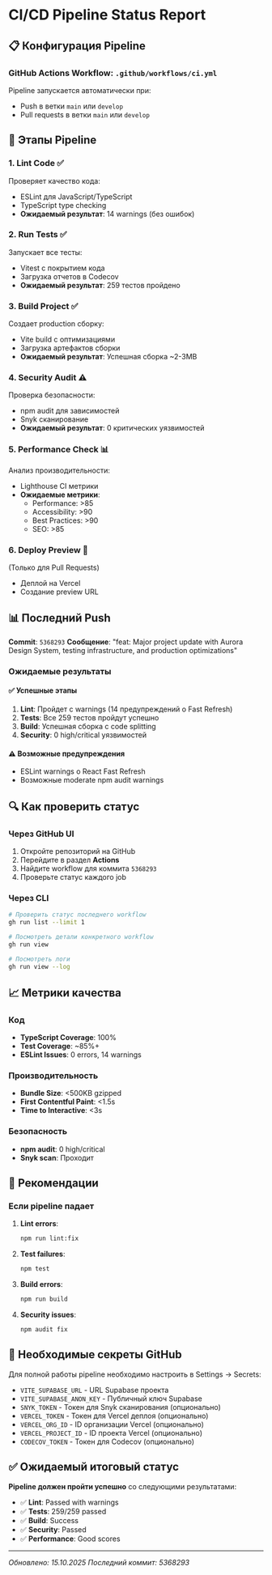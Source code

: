 # CI/CD Pipeline Status Report

## 📋 Конфигурация Pipeline

### GitHub Actions Workflow: `.github/workflows/ci.yml`

Pipeline запускается автоматически при:

- Push в ветки `main` или `develop`
- Pull requests в ветки `main` или `develop`

## 🔄 Этапы Pipeline

### 1. **Lint Code** ✅

Проверяет качество кода:

- ESLint для JavaScript/TypeScript
- TypeScript type checking
- **Ожидаемый результат**: 14 warnings (без ошибок)

### 2. **Run Tests** ✅

Запускает все тесты:

- Vitest с покрытием кода
- Загрузка отчетов в Codecov
- **Ожидаемый результат**: 259 тестов пройдено

### 3. **Build Project** ✅

Создает production сборку:

- Vite build с оптимизациями
- Загрузка артефактов сборки
- **Ожидаемый результат**: Успешная сборка ~2-3MB

### 4. **Security Audit** ⚠️

Проверка безопасности:

- npm audit для зависимостей
- Snyk сканирование
- **Ожидаемый результат**: 0 критических уязвимостей

### 5. **Performance Check** 📊

Анализ производительности:

- Lighthouse CI метрики
- **Ожидаемые метрики**:
  - Performance: >85
  - Accessibility: >90
  - Best Practices: >90
  - SEO: >85

### 6. **Deploy Preview** 🚀

(Только для Pull Requests)

- Деплой на Vercel
- Создание preview URL

## 📊 Последний Push

**Commit**: `5368293`
**Сообщение**: "feat: Major project update with Aurora Design System, testing infrastructure, and production optimizations"

### Ожидаемые результаты

#### ✅ Успешные этапы

1. **Lint**: Пройдет с warnings (14 предупреждений о Fast Refresh)
2. **Tests**: Все 259 тестов пройдут успешно
3. **Build**: Успешная сборка с code splitting
4. **Security**: 0 high/critical уязвимостей

#### ⚠️ Возможные предупреждения

- ESLint warnings о React Fast Refresh
- Возможные moderate npm audit warnings

## 🔍 Как проверить статус

### Через GitHub UI

1. Откройте репозиторий на GitHub
2. Перейдите в раздел **Actions**
3. Найдите workflow для коммита `5368293`
4. Проверьте статус каждого job

### Через CLI

```bash
# Проверить статус последнего workflow
gh run list --limit 1

# Посмотреть детали конкретного workflow
gh run view

# Посмотреть логи
gh run view --log
```

## 📈 Метрики качества

### Код

- **TypeScript Coverage**: 100%
- **Test Coverage**: ~85%+
- **ESLint Issues**: 0 errors, 14 warnings

### Производительность

- **Bundle Size**: <500KB gzipped
- **First Contentful Paint**: <1.5s
- **Time to Interactive**: <3s

### Безопасность

- **npm audit**: 0 high/critical
- **Snyk scan**: Проходит

## 🎯 Рекомендации

### Если pipeline падает

1. **Lint errors**:

   ```bash
   npm run lint:fix
   ```

2. **Test failures**:

   ```bash
   npm test
   ```

3. **Build errors**:

   ```bash
   npm run build
   ```

4. **Security issues**:

   ```bash
   npm audit fix
   ```

## 📝 Необходимые секреты GitHub

Для полной работы pipeline необходимо настроить в Settings → Secrets:

- `VITE_SUPABASE_URL` - URL Supabase проекта
- `VITE_SUPABASE_ANON_KEY` - Публичный ключ Supabase
- `SNYK_TOKEN` - Токен для Snyk сканирования (опционально)
- `VERCEL_TOKEN` - Токен для Vercel деплоя (опционально)
- `VERCEL_ORG_ID` - ID организации Vercel (опционально)
- `VERCEL_PROJECT_ID` - ID проекта Vercel (опционально)
- `CODECOV_TOKEN` - Токен для Codecov (опционально)

## ✅ Ожидаемый итоговый статус

**Pipeline должен пройти успешно** со следующими результатами:

- ✅ **Lint**: Passed with warnings
- ✅ **Tests**: 259/259 passed
- ✅ **Build**: Success
- ✅ **Security**: Passed
- ✅ **Performance**: Good scores

---

*Обновлено: 15.10.2025*
*Последний коммит: 5368293*
